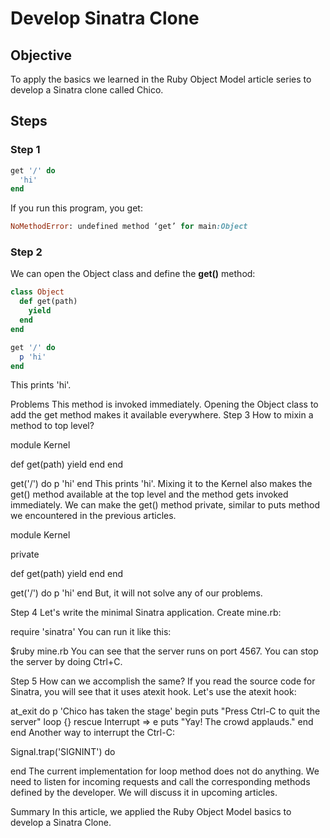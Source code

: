 # Develop Sinatra Clone

## Objective

To apply the basics we learned in the Ruby Object Model article series to develop a Sinatra clone called Chico.

## Steps

### Step 1

```ruby
get '/' do
  'hi'
end
```

If you run this program, you get:

```ruby
NoMethodError: undefined method ‘get’ for main:Object
```

### Step 2

We can open the Object class and define the **get()** method:

```ruby
class Object
  def get(path)
    yield
  end
end

get '/' do
  p 'hi'
end
```

This prints 'hi'.

Problems
This method is invoked immediately.
Opening the Object class to add the get method makes it available everywhere.
Step 3
How to mixin a method to top level?

module Kernel

  def get(path)
    yield
  end
end

get('/') do
  p 'hi'
end
This prints 'hi'. Mixing it to the Kernel also makes the get() method available at the top level and the method gets invoked immediately. We can make the get() method private, similar to puts method we encountered in the previous articles.

module Kernel

  private

  def get(path)
    yield
  end
end

get('/') do
  p 'hi'
end
But, it will not solve any of our problems.

Step 4
Let's write the minimal Sinatra application. Create mine.rb:

require 'sinatra'
You can run it like this:

$ruby mine.rb
You can see that the server runs on port 4567. You can stop the server by doing Ctrl+C.

Step 5
How can we accomplish the same? If you read the source code for Sinatra, you will see that it uses atexit hook. Let's use the atexit hook:

at_exit do 
  p 'Chico has taken the stage' 
  begin
    puts "Press Ctrl-C to quit the server"
    loop {}
  rescue Interrupt => e
    puts "Yay! The crowd applauds."
  end
end
Another way to interrupt the Ctrl-C:

Signal.trap('SIGNINT') do

end 
The current implementation for loop method does not do anything. We need to listen for incoming requests and call the corresponding methods defined by the developer. We will discuss it in upcoming articles.

Summary
In this article, we applied the Ruby Object Model basics to develop a Sinatra Clone.